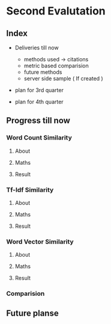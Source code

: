 # Second Evalutation

## Index
- Deliveries till now
    - methods used -> citations
    - metric based comparision
    - future methods
    - server side sample ( If created )

- plan for 3rd quarter
- plan for 4th quarter


## Progress till now

### Word Count Similarity
1. About

2. Maths

3. Result


### Tf-Idf Similarity
1. About

2. Maths

3. Result


### Word Vector Similarity
1. About

2. Maths

3. Result


### Comparision



## Future planse



